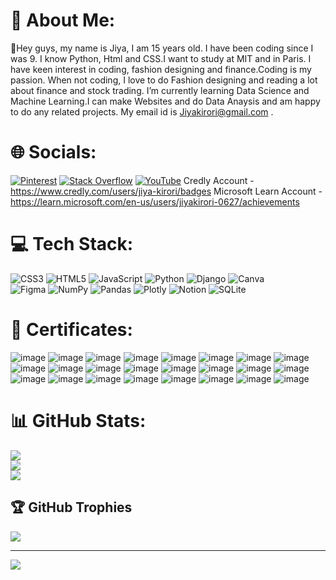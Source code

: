 # 💫 About Me:

👋Hey guys, my name is Jiya, I am 15 years old. I have been coding since I was 9. I know Python, Html and CSS.I want to study at MIT and in Paris. I have keen interest in coding, fashion designing and finance.Coding is my passion. When not coding, I love to do Fashion designing and reading a lot about finance and stock trading. I’m currently learning Data Science and Machine Learning.I can make Websites and do Data Anaysis and am happy to do any related projects. My email id is Jiyakirori@gmail.com . 

# 🌐 Socials:
[![Pinterest](https://img.shields.io/badge/Pinterest-%23E60023.svg?logo=Pinterest&logoColor=white)](https://in.pinterest.com/jiyakirori/)
[![Stack Overflow](https://img.shields.io/badge/-Stackoverflow-FE7A16?logo=stack-overflow&logoColor=white)](https://stackoverflow.com/users/19879497/jiya-kirori) [![YouTube](https://img.shields.io/badge/YouTube-%23FF0000.svg?logo=YouTube&logoColor=white)](https://www.youtube.com/channel/UC_fwh64oeLaSm_XXAVQd6Mg/featured)
Credly Account - https://www.credly.com/users/jiya-kirori/badges
Microsoft Learn Account - https://learn.microsoft.com/en-us/users/jiyakirori-0627/achievements

# 💻 Tech Stack:
![CSS3](https://img.shields.io/badge/css3-%231572B6.svg?style=for-the-badge&logo=css3&logoColor=white) 
![HTML5](https://img.shields.io/badge/html5-%23E34F26.svg?style=for-the-badge&logo=html5&logoColor=white) 
![JavaScript](https://img.shields.io/badge/javascript-%23323330.svg?style=for-the-badge&logo=javascript&logoColor=%23F7DF1E) 
![Python](https://img.shields.io/badge/python-3670A0?style=for-the-badge&logo=python&logoColor=ffdd54) 
![Django](https://img.shields.io/badge/django-%23092E20.svg?style=for-the-badge&logo=django&logoColor=white) 
![Canva](https://img.shields.io/badge/Canva-%2300C4CC.svg?style=for-the-badge&logo=Canva&logoColor=white) 	
![Figma](https://img.shields.io/badge/figma-%23F24E1E.svg?style=for-the-badge&logo=figma&logoColor=white) 
![NumPy](https://img.shields.io/badge/numpy-%23013243.svg?style=for-the-badge&logo=numpy&logoColor=white) 
![Pandas](https://img.shields.io/badge/pandas-%23150458.svg?style=for-the-badge&logo=pandas&logoColor=white) 
![Plotly](https://img.shields.io/badge/Plotly-%233F4F75.svg?style=for-the-badge&logo=plotly&logoColor=white) 
![Notion](https://img.shields.io/badge/Notion-%23000000.svg?style=for-the-badge&logo=notion&logoColor=white) 
![SQLite](https://img.shields.io/badge/sqlite-%2307405e.svg?style=for-the-badge&logo=sqlite&logoColor=white)
# 🏅 Certificates:
![image](https://images.credly.com/size/680x680/images/af8c6b4e-fc31-47c4-8dcb-eb7a2065dc5b/I2CS__1_.png)
![image](https://images.credly.com/size/680x680/images/fa418e1b-119d-4e79-b663-e6c20dfff214/Full_Stack_Cloud_Development_Capstone_Project.png)
![image](https://github.com/Jiya55/Jiya55/assets/52620918/383e802a-3627-43ac-af68-c47c498b1927)
![image](https://images.credly.com/size/220x220/images/6240e108-1407-4773-8621-cc2e4736d4e6/Web_Development_with_HTML-CSS-JavaScript_Essentials.png)
![image](https://images.credly.com/images/3cd98d8a-c224-4f8f-a839-d0a87422f2c1/Python_Project_for_AI_and_Application_Development.png)
![image](https://images.credly.com/size/220x220/images/0571ab1d-f43b-43d9-9c68-8ebd0ebd61b7/Python_for_Data_Sci_and_AI_Foundational.png)
![image](https://images.credly.com/size/680x680/images/23859131-d0ff-4f44-900f-bac86165b941/image.png)
![image](https://images.credly.com/size/220x220/images/a3ff2154-3ad0-4bbf-8405-c84e777bdc9a/Developing_Applications_with_SQL__Databases__and_Django.png)
![image](https://images.credly.com/size/680x680/images/66bed44e-4917-48b7-8e88-1b0c83d50437/Containers_and_Kubernetes_Essentials.png)
![image](https://images.credly.com/size/220x220/images/482f703c-e221-4667-91e6-4322c3210bc0/image.png)
![image](https://images.credly.com/size/220x220/images/9dcdc294-79a6-47e5-a769-708c29c7c497/image.png)
![image](https://learn.microsoft.com/en-us/training/achievements/get-started-c-sharp-part-1.svg)
![image](https://user-images.githubusercontent.com/52620918/216080085-a9f1f3be-a178-4eaf-abc5-83155f809442.png)
![image](https://user-images.githubusercontent.com/52620918/216080216-e07b61c7-a21e-48fc-996a-863d77683582.png)
![image](https://user-images.githubusercontent.com/52620918/216080253-6f6153bc-bae8-493a-9806-741e3827a759.png)
![image](https://user-images.githubusercontent.com/52620918/216080284-c4275e61-b727-41db-9bf2-1ea01e5a9426.png)
![image](https://user-images.githubusercontent.com/52620918/216080318-930b2f08-81ae-4fef-a8f9-e27432da8686.png)
![image](https://user-images.githubusercontent.com/52620918/216080349-b89e67c8-ec4a-43e6-881b-2efc713ee02f.png)
![image](https://user-images.githubusercontent.com/52620918/216080382-33041b17-b3d4-4fb1-aaf9-3c6f05b61d5b.png)
![image](https://user-images.githubusercontent.com/52620918/216080419-2fa6147f-6cca-4c54-b782-3d98409b762c.png)
![image](https://user-images.githubusercontent.com/52620918/216080442-425f2b34-ef4d-46dd-a205-e354eae0ac13.png)
![image](https://user-images.githubusercontent.com/52620918/216080479-4122396b-05ba-42f9-8e6d-2c7e4ec16550.png)
![image](https://user-images.githubusercontent.com/52620918/216080497-b68a390f-240b-497d-b523-d19199c1b6c7.png)
![image](https://user-images.githubusercontent.com/52620918/216080520-7790d273-d801-4103-b7a5-ca0a33a9120b.png)
# 📊 GitHub Stats:
![](https://github-readme-stats.vercel.app/api?username=Jiya55&theme=radical&hide_border=false&include_all_commits=true&count_private=true)<br/>
![](https://github-readme-streak-stats.herokuapp.com/?user=Jiya55&theme=radical&hide_border=false)<br/>
![](https://github-readme-stats.vercel.app/api/top-langs/?username=Jiya55&theme=radical&hide_border=false&include_all_commits=true&count_private=true&layout=compact)

## 🏆 GitHub Trophies
![](https://github-profile-trophy.vercel.app/?username=Jiya55&theme=dracula&no-frame=false&no-bg=true&margin-w=4)


---
[![](https://visitcount.itsvg.in/api?id=Jiya55&icon=5&color=10)](https://visitcount.itsvg.in)

<!-- Proudly created with GPRM ( https://gprm.itsvg.in ) -->
